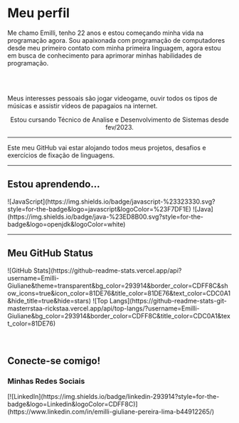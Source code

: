 # Meu perfil
<div>
  <p>Me chamo Emilli, tenho 22 anos e estou começando minha vida na programação agora. Sou apaixonada com programação de computadores desde meu primeiro contato com minha primeira linguagem, agora estou em busca de conhecimento para aprimorar minhas habilidades de programação.</p><br><br>
  <p>Meus interesses pessoais são jogar videogame, ouvir todos os tipos de músicas e assistir vídeos de papagaios na internet.</p>
</div>
<p align="center">Estou cursando Técnico de Analise e Desenvolvimento de Sistemas desde fev/2023.</p>
<hr>
<div>
  <p>Este meu GitHub vai estar alojando todos meus projetos, desafios e exercícios de fixação de linguagens.</p>
</div>
<hr>
<h2> Estou aprendendo...</h2>
![JavaScript](https://img.shields.io/badge/javascript-%23323330.svg?style=for-the-badge&logo=javascript&logoColor=%23F7DF1E)
![Java](https://img.shields.io/badge/java-%23ED8B00.svg?style=for-the-badge&logo=openjdk&logoColor=white)
<hr>
<h2>Meu GitHub Status</h2>
![GitHub Stats](https://github-readme-stats.vercel.app/api?username=Emilli-Giuliane&theme=transparent&bg_color=293914&border_color=CDFF8C&show_icons=true&icon_color=81DE76&title_color=81DE76&text_color=CDC0A1&hide_title=true&hide=stars)
![Top Langs](https://github-readme-stats-git-masterrstaa-rickstaa.vercel.app/api/top-langs/?username=Emilli-Giuliane&bg_color=293914&border_color=CDFF8C&title_color=CDC0A1&text_color=81DE76)
<div>
  <br><br>
</div>
<h2>Conecte-se comigo!</h2>

<h3>Minhas Redes Sociais</h3>
[![LinkedIn](https://img.shields.io/badge/linkedin-293914?style=for-the-badge&logo=Linkedin&logoColor=CDFF8C)](https://www.linkedin.com/in/emilli-giuliane-pereira-lima-b44912265/)

